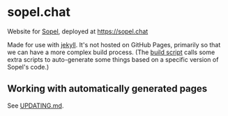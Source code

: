 sopel.chat
==========

Website for [Sopel](https://github.com/sopel-irc/sopel), deployed at https://sopel.chat

Made for use with [jekyll](https://jekyllrb.com/). It's not hosted on GitHub
Pages, primarily so that we can have a more complex build process. (The [build
script](netlify-build.sh) calls some extra scripts to auto-generate some
things based on a specific version of Sopel's code.)


Working with automatically generated pages
------------------------------------------

See [UPDATING.md](UPDATING.md).
